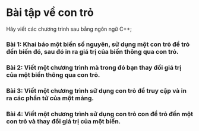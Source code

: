 # Bài tập về con trỏ

Hãy viết các chương trình sau bằng ngôn ngữ C++;

### Bài 1: Khai báo một biến số nguyên, sử dụng một con trỏ để trỏ đến biến đó, sau đó in ra giá trị của biến thông qua con trỏ.

### Bài 2: Viết một chương trình mà trong đó bạn thay đổi giá trị của một biến thông qua con trỏ.

### Bài 3: Viết một chương trình sử dụng con trỏ để truy cập và in ra các phần tử của một mảng.

### Bài 4: Viết một chương trình sử dụng con trỏ con để trỏ đến một con trỏ và thay đổi giá trị của một biến.